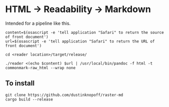 # HTML -> Readability -> Markdown

Intended for a pipeline like this.

```shell
content=$(osascript -e 'tell application "Safari" to return the source of front document')
url=$(osascript -e 'tell application "Safari" to return the URL of front document')

cd <reader location>/target/release/

./reader <(echo $content) $url | /usr/local/bin/pandoc -f html -t commonmark-raw_html --wrap none 
```

## To install

```shell
git clone https://github.com/dustinknopoff/raster-md
cargo build --release
```